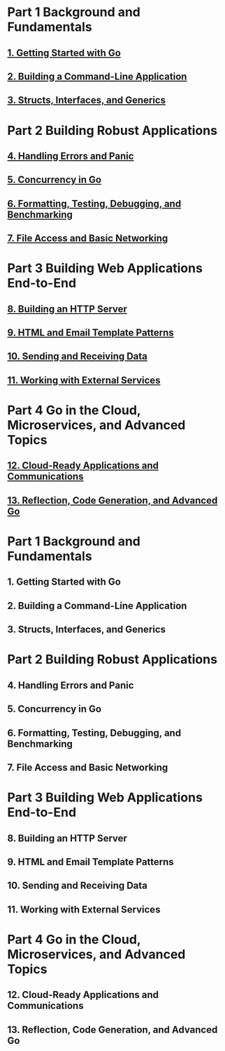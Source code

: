 # Part 1 Background and Fundamentals
## [1. Getting Started with Go](#1-getting-started-with-go)
## [2. Building a Command-Line Application](#2-building-a-command-line-application)
## [3. Structs, Interfaces, and Generics](#3-structs-interfaces-and-generics)

# Part 2 Building Robust Applications
## [4. Handling Errors and Panic](#4-handling-errors-and-panic)
## [5. Concurrency in Go](#5-concurrency-in-go)
## [6. Formatting, Testing, Debugging, and Benchmarking](#6-formatting-testing-debugging-and-benchmarking)
## [7. File Access and Basic Networking](#7-file-access-and-basic-networking)

# Part 3 Building Web Applications End-to-End
## [8. Building an HTTP Server](#8-building-an-http-server)
## [9. HTML and Email Template Patterns](#9-html-and-email-template-patterns)
## [10. Sending and Receiving Data](#10-sending-and-receiving-data)
## [11. Working with External Services](#11-working-with-external-services)

# Part 4 Go in the Cloud, Microservices, and Advanced Topics
## [12. Cloud-Ready Applications and Communications](#12-cloud-ready-applications-and-communications)
## [13. Reflection, Code Generation, and Advanced Go](#13-reflection-code-generation-and-advanced-go)


# Part 1 Background and Fundamentals
## 1. Getting Started with Go



## 2. Building a Command-Line Application




## 3. Structs, Interfaces, and Generics




# Part 2 Building Robust Applications
## 4. Handling Errors and Panic




## 5. Concurrency in Go




## 6. Formatting, Testing, Debugging, and Benchmarking




## 7. File Access and Basic Networking




# Part 3 Building Web Applications End-to-End
## 8. Building an HTTP Server




## 9. HTML and Email Template Patterns




## 10. Sending and Receiving Data




## 11. Working with External Services




# Part 4 Go in the Cloud, Microservices, and Advanced Topics
## 12. Cloud-Ready Applications and Communications




## 13. Reflection, Code Generation, and Advanced Go



